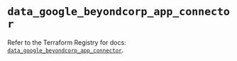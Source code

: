 # `data_google_beyondcorp_app_connector`

Refer to the Terraform Registry for docs: [`data_google_beyondcorp_app_connector`](https://registry.terraform.io/providers/hashicorp/google/6.14.1/docs/data-sources/beyondcorp_app_connector).

